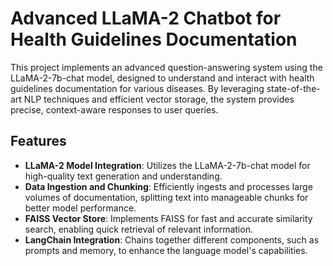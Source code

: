 # Advanced LLaMA-2 Chatbot for Health Guidelines Documentation

This project implements an advanced question-answering system using the LLaMA-2-7b-chat model, designed to understand and interact with 
health guidelines documentation for various diseases. By leveraging state-of-the-art NLP techniques and efficient vector storage, 
the system provides precise, context-aware responses to user queries.

## Features

- **LLaMA-2 Model Integration**: Utilizes the LLaMA-2-7b-chat model for high-quality text generation and understanding.
- **Data Ingestion and Chunking**: Efficiently ingests and processes large volumes of documentation, splitting text into manageable chunks for better model performance.
- **FAISS Vector Store**: Implements FAISS for fast and accurate similarity search, enabling quick retrieval of relevant information.
- **LangChain Integration**: Chains together different components, such as prompts and memory, to enhance the language model's capabilities.
